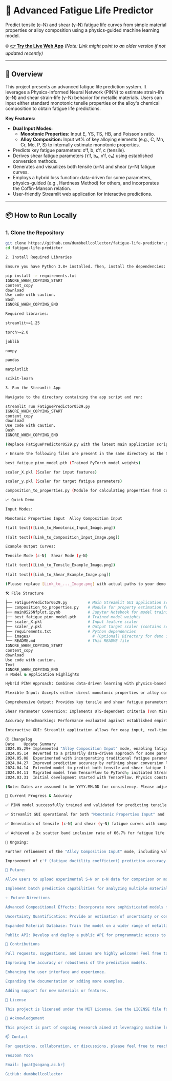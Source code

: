 # 🚀 Advanced Fatigue Life Predictor

Predict tensile (ε–N) and shear (γ–N) fatigue life curves from simple material properties or alloy composition using a physics-guided machine learning model.

🌐 **[👉 Try the Live Web App](https://fatigue-life-prediction-6zfzg2ae9wdtnan3cutbyi.streamlit.app/)** *(Note: Link might point to an older version if not updated recently)*

---

## 📖 Overview

This project presents an advanced fatigue life prediction system. It leverages a Physics-Informed Neural Network (PINN) to estimate strain-life (ε–N) and shear strain-life (γ–N) behavior for metallic materials. Users can input either standard monotonic tensile properties or the alloy's chemical composition to obtain fatigue life predictions.

**Key Features:**
- **Dual Input Modes:**
    - **Monotonic Properties:** Input E, YS, TS, HB, and Poisson's ratio.
    - **Alloy Composition:** Input wt% of key alloying elements (e.g., C, Mn, Cr, Mo, P, S) to internally estimate monotonic properties.
- Predicts key fatigue parameters: σ′f, b, ε′f, c (tensile).
- Derives shear fatigue parameters (τ′f, b₀, γ′f, c₀) using established conversion methods.
- Generates and visualizes both tensile (ε–N) and shear (γ–N) fatigue curves.
- Employs a hybrid loss function: data-driven for some parameters, physics-guided (e.g., Hardness Method) for others, and incorporates the Coffin-Manson relation.
- User-friendly Streamlit web application for interactive predictions.

---

## 📦 How to Run Locally

### 1. Clone the Repository
```bash
git clone https://github.com/dumbbellcollector/fatigue-life-predictor.git
cd fatigue-life-predictor

2. Install Required Libraries

Ensure you have Python 3.8+ installed. Then, install the dependencies:

pip install -r requirements.txt
IGNORE_WHEN_COPYING_START
content_copy
download
Use code with caution.
Bash
IGNORE_WHEN_COPYING_END

Required libraries:

streamlit>=1.25

torch>=2.0

joblib

numpy

pandas

matplotlib

scikit-learn

3. Run the Streamlit App

Navigate to the directory containing the app script and run:

streamlit run FatiguePredictor0529.py
IGNORE_WHEN_COPYING_START
content_copy
download
Use code with caution.
Bash
IGNORE_WHEN_COPYING_END

(Replace FatiguePredictor0529.py with the latest main application script name if different.)

⚡ Ensure the following files are present in the same directory as the Streamlit app script:

best_fatigue_pinn_model.pth (Trained PyTorch model weights)

scaler_X.pkl (Scaler for input features)

scaler_y.pkl (Scaler for target fatigue parameters)

composition_to_properties.py (Module for calculating properties from composition)

📈 Quick Demo

Input Modes:

Monotonic Properties Input	Alloy Composition Input

![alt text]([Link_to_Monotonic_Input_Image.png])
	
![alt text]([Link_to_Composition_Input_Image.png])

Example Output Curves:

Tensile Mode (ε–N)	Shear Mode (γ–N)

![alt text]([Link_to_Tensile_Example_Image.png])
	
![alt text]([Link_to_Shear_Example_Image.png])

(Please replace [Link_to_..._Image.png] with actual paths to your demo images in the repository.)

🛠️ File Structure
.
├── FatiguePredictor0529.py         # Main Streamlit GUI application script
├── composition_to_properties.py    # Module for property estimation from composition
├── main0526Nfplot.ipynb            # Jupyter Notebook for model training and evaluation
├── best_fatigue_pinn_model.pth     # Trained model weights
├── scaler_X.pkl                    # Input feature scaler
├── scaler_y.pkl                    # Output target scaler (contains scalers and target_cols list)
├── requirements.txt                # Python dependencies
├── images/                           # (Optional) Directory for demo images
└── README.md                       # This README file
IGNORE_WHEN_COPYING_START
content_copy
download
Use code with caution.
Text
IGNORE_WHEN_COPYING_END
🔥 Model & Application Highlights

Hybrid PINN Approach: Combines data-driven learning with physics-based regularization (e.g., Coffin-Manson relation, empirical hardness methods for specific parameters).

Flexible Input: Accepts either direct monotonic properties or alloy composition for broader usability.

Comprehensive Output: Provides key tensile and shear fatigue parameters along with full ε–N and γ–N curves.

Shear Parameter Conversion: Implements UTS-dependent criteria (von Mises, Max Principal, Interpolation) for robust shear fatigue estimation.

Accuracy Benchmarking: Performance evaluated against established empirical methods using metrics like 2x scatter band inclusion rate.

Interactive GUI: Streamlit application allows for easy input, real-time predictions, and visualization.

🕓 Changelog
Date	Update Summary
2024.05.29+	Implemented "Alloy Composition Input" mode, enabling fatigue prediction directly from chemical composition. Added composition_to_properties.py module. Enhanced UI for new input mode. (Ongoing refinement)
2024.05.14	Reverted to a primarily data-driven approach for some parameters after evaluating a more heavily physics-constrained model.
2024.05.08	Experimented with incorporating traditional fatigue parameter estimation methods (Hardness Method, Universal Slope Method) more directly into the loss function.
2024.04.27	Improved prediction accuracy by refining shear conversion logic based on Tensile Strength (TS); enhanced Streamlit app GUI.
2024.04.14	Extended model to predict both tensile and shear fatigue life.
2024.04.11	Migrated model from TensorFlow to PyTorch; initiated Streamlit-based GUI development.
2024.03.31	Initial development started with TensorFlow. Physics constraints primarily focused on 'b' and 'c' parameter ranges.

(Note: Dates are assumed to be YYYY.MM.DD for consistency. Please adjust if your convention is different.)

🌟 Current Progress & Accuracy

✅ PINN model successfully trained and validated for predicting tensile fatigue parameters from monotonic properties.

✅ Streamlit GUI operational for both "Monotonic Properties Input" and "Alloy Composition Input" modes.

✅ Generation of tensile (ε–N) and shear (γ–N) fatigue curves with component breakdown (elastic/plastic).

✅ Achieved a 2x scatter band inclusion rate of 66.7% for fatigue life (2Nf) prediction (monotonic property mode) across diverse steel grades, comparable to or exceeding conventional empirical methods for specific alloy families.

🚧 Ongoing:

Further refinement of the "Alloy Composition Input" mode, including validation of the composition-to-property estimation accuracy.

Improvement of ε'f (fatigue ductility coefficient) prediction accuracy.

🚧 Future:

Allow users to upload experimental S-N or ε-N data for comparison or model fine-tuning.

Implement batch prediction capabilities for analyzing multiple materials or compositions simultaneously.

✨ Future Directions

Advanced Compositional Effects: Incorporate more sophisticated models for predicting monotonic properties from alloy composition, potentially including interaction terms and effects of minor elements or heat treatment (if data becomes available).

Uncertainty Quantification: Provide an estimation of uncertainty or confidence intervals for the predicted fatigue life.

Expanded Material Database: Train the model on a wider range of metallic materials beyond steels.

Public API: Develop and deploy a public API for programmatic access to the fatigue life prediction service.

🤝 Contributions

Pull requests, suggestions, and issues are highly welcome! Feel free to contribute by:

Improving the accuracy or robustness of the prediction models.

Enhancing the user interface and experience.

Expanding the documentation or adding more examples.

Adding support for new materials or features.

📜 License

This project is licensed under the MIT License. See the LICENSE file for more details (if you add one).

📢 Acknowledgement

This project is part of ongoing research aimed at leveraging machine learning and physics-based knowledge to accelerate and improve the accuracy of fatigue design and material selection processes. We acknowledge the work of R. Basan (2024) for providing a valuable benchmark for conventional methods.

📫 Contact

For questions, collaboration, or discussions, please feel free to reach out:

YeoJoon Yoon

Email: [goat@sogang.ac.kr]

GitHub: dumbbellcollector
